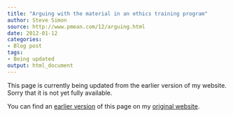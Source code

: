 ```yaml
---
title: "Arguing with the material in an ethics training program"
author: Steve Simon
source: http://www.pmean.com/12/arguing.html
date: 2012-01-12
categories:
- Blog post
tags:
- Being updated
output: html_document
---
```


This page is currently being updated from the earlier version of my website. Sorry that it is not yet fully available.

<!---More--->

You can find an [earlier version][sim1] of this page on my [original website][sim2].

[sim1]: http://www.pmean.com/12/arguing.html
[sim2]: http://www.pmean.com/original_site.html
